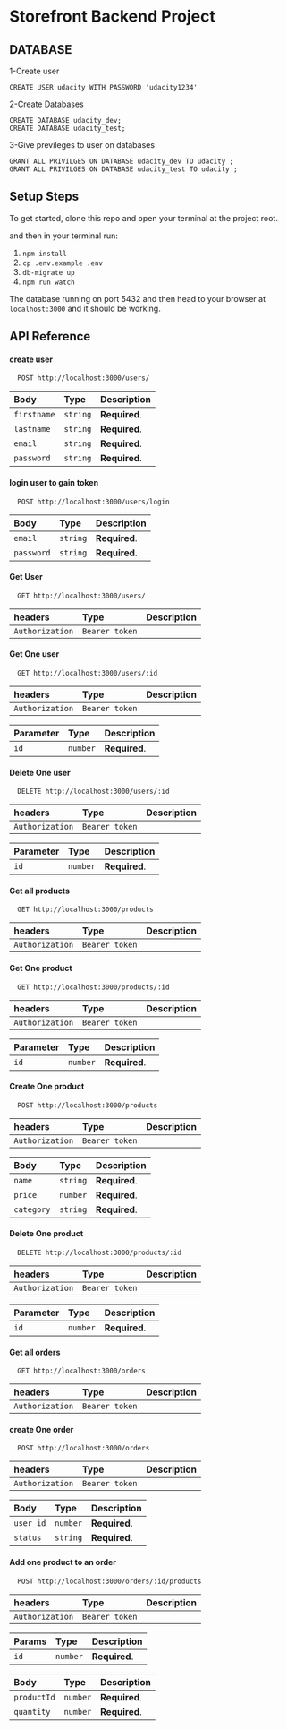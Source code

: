 # Storefront Backend Project

## DATABASE

1-Create user

```
CREATE USER udacity WITH PASSWORD 'udacity1234'
```

2-Create Databases

```
CREATE DATABASE udacity_dev;
CREATE DATABASE udacity_test;
```

3-Give previleges to user on databases

```
GRANT ALL PRIVILGES ON DATABASE udacity_dev TO udacity ;
GRANT ALL PRIVILGES ON DATABASE udacity_test TO udacity ;
```

## Setup Steps
To get started, clone this repo and open your terminal at the project root.

and then in your terminal run:
1. `npm install`
2. `cp .env.example .env`
3. `db-migrate up`
4. `npm run watch`

The database running on port 5432
and then head to your browser at `localhost:3000` and it should be working.


## API Reference

#### create user

```http
  POST http://localhost:3000/users/
```

| Body | Type     | Description                       |
| :-------- | :------- | :-------------------------------- |
| `firstname` | `string` | **Required**.
| `lastname`  | `string` | **Required**.
| `email`     | `string` | **Required**.
| `password`  | `string` | **Required**.

#### login user to gain token 

```http
  POST http://localhost:3000/users/login
```

| Body | Type     | Description                |
| :-------- | :------- | :------------------------- |
| `email`   | `string` | **Required**. |
| `password`| `string` | **Required**. |

#### Get User

```http
  GET http://localhost:3000/users/
```

| headers         | Type           | Description                       |
| :-------------- | :------------- | :-------------------------- |
| `Authorization` | `Bearer token` | 


#### Get One user

```http
  GET http://localhost:3000/users/:id
```
| headers         | Type           | Description                       |
| :-------------- | :------------- | :-------------------------- |
| `Authorization` | `Bearer token` | 


| Parameter | Type     | Description                |
| :-------- | :------- | :------------------------- |
| `id`      | `number` | **Required**. |

#### Delete One user

```http
  DELETE http://localhost:3000/users/:id
```
| headers         | Type           | Description                       |
| :-------------- | :------------- | :-------------------------- |
| `Authorization` | `Bearer token` | 

| Parameter | Type     | Description                |
| :-------- | :------- | :------------------------- |
| `id`      | `number` | **Required**. |

#### Get all products

```http
  GET http://localhost:3000/products
```
| headers         | Type           | Description                       |
| :-------------- | :------------- | :-------------------------- |
| `Authorization` | `Bearer token` | 

#### Get One product

```http
  GET http://localhost:3000/products/:id
```
| headers         | Type           | Description                       |
| :-------------- | :------------- | :-------------------------- |
| `Authorization` | `Bearer token` | 

| Parameter | Type     | Description                |
| :-------- | :------- | :------------------------- |
| `id`      | `number` | **Required**. |

#### Create One product

```http
  POST http://localhost:3000/products
```
| headers         | Type           | Description                       |
| :-------------- | :------------- | :-------------------------- |
| `Authorization` | `Bearer token` | 

| Body     | Type     | Description                |
| :-------- | :------- | :------------------------- |
| `name`      | `string` | **Required**. |
| `price`     | `number` | **Required**. |
| `category`  | `string` | **Required**. |

#### Delete One product

```http
  DELETE http://localhost:3000/products/:id
```
| headers         | Type           | Description                       |
| :-------------- | :------------- | :-------------------------- |
| `Authorization` | `Bearer token` | 

| Parameter | Type     | Description                |
| :-------- | :------- | :------------------------- |
| `id`      | `number` | **Required**. |

#### Get all orders

```http
  GET http://localhost:3000/orders
```
| headers         | Type           | Description                       |
| :-------------- | :------------- | :-------------------------- |
| `Authorization` | `Bearer token` | 

#### create One order

```http
  POST http://localhost:3000/orders
```
| headers         | Type           | Description                       |
| :-------------- | :------------- | :-------------------------- |
| `Authorization` | `Bearer token` | 

| Body      | Type     | Description                |
| :-------- | :------- | :------------------------- |
| `user_id`     | `number` | **Required**. |
| `status`      | `string` | **Required**. |

#### Add one product to an order

```http
  POST http://localhost:3000/orders/:id/products
```
| headers         | Type           | Description                       |
| :-------------- | :------------- | :-------------------------- |
| `Authorization` | `Bearer token` | 

| Params      | Type     | Description                |
| :-------- | :------- | :------------------------- |
| `id`      | `number` | **Required**. |


| Body      | Type     | Description                |
| :-------- | :------- | :------------------------- |
| `productId`  | `number` | **Required**. |
| `quantity`    | `number` | **Required**. |

